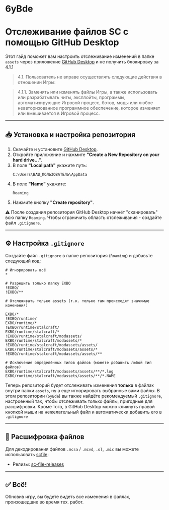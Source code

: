 # 6yBde


# Отслеживание файлов SC с помощью GitHub Desktop

Этот гайд поможет вам настроить отслеживание изменений в папке `assets` через приложение [GitHub Desktop](https://desktop.github.com/download/) и не получить блокировку за 4.1.1

> 4.1. Пользователь не вправе осуществлять следующие действия в отношении Игры:

> 4.1.1. Заменять или изменять файлы Игры, а также использовать или разрабатывать читы, эксплойты, программы, автоматизирующие Игровой процесс, ботов, моды или любое неавторизованное программное обеспечение, которое изменяет или вмешивается в Игровой процесс.

---

## 📥 Установка и настройка репозитория

1. Скачайте и установите [GitHub Desktop](https://desktop.github.com/download/).
2. Откройте приложение и нажмите **"Create a New Repository on your hard drive..."**.
3. В поле **"Local path"** укажите путь:  
   ```
   C:\Users\ВАШ_ПОЛЬЗОВАТЕЛЬ\AppData
   ```
4. В поле **"Name"** укажите:  
   ```
   Roaming
   ```
5. Нажмите кнопку **"Create repository"**.

⚠️ После создания репозитория GitHub Desktop начнёт "сканировать" всю папку `Roaming`. Чтобы ограничить область отслеживания - создайте файл `.gitignore`.

---

## ⚙️ Настройка `.gitignore`

Создайте файл `.gitignore` в папке репозитория (`Roaming`) и добавьте следующий код:

```gitignore
# Игнорировать всё
*

# Разрешить только папку EXBO
!EXBO/
!EXBO/**

# Отслеживать только assets (т.к. только там происходят значимые изменения)

EXBO/*
!EXBO/runtime/
EXBO/runtime/*
!EXBO/runtime/stalcraft/
EXBO/runtime/stalcraft/*
!EXBO/runtime/stalcraft/modassets/
EXBO/runtime/stalcraft/modassets/*
!EXBO/runtime/stalcraft/modassets/assets/
EXBO/runtime/stalcraft/modassets/assets/*
!EXBO/runtime/stalcraft/modassets/assets/**

# Исключение определённых типов файлов (можете добавить любой тип файлов)
EXBO/runtime/stalcraft/modassets/assets/**/*.log
EXBO/runtime/stalcraft/modassets/assets/**/*.NAME
```

Теперь репозиторий будет отслеживать изменения **только** в файлах внутри папки `assets`, ну а еще игнорировать выбранные вами файлы. В этом репозитории (`6yBde`) вы также найдёте рекомендуемый `.gitignore`, настроенный так, чтобы отслеживать только файлы, пригодные для расшифровки. Кроме того, в GitHub Desktop можно кликнуть правой кнопкой мыши на нежелательный файл и автоматически добавить его в `.gitignore`

---

## 🧩 Расшифровка файлов

Для декодирования файлов `.mcsa` / `.mcvd`, `.ol`, `.mic` вы можете использовать [scfile](https://github.com/onejeuu/sc-file):

- Релизы: [sc-file-releases](https://github.com/onejeuu/sc-file/releases)

---

## ✅ Всё!

Обновив игру, вы будете видеть все изменения в файлах, произошедшие во время тех. работ.

